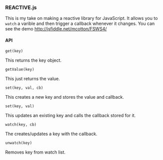 ### REACTIVE.js ###

This is my take on making a reactive library for JavaScript.  It allows you to `watch` a varible and then trigger a callback whenever it changes.  You can see the demo http://jsfiddle.net/mcotton/FSWS4/

#### API ####

    get(key)

This returns the key object.

    getValue(key)
    
This just returns the value.
    
    set(key, val, cb)
    
This creates a new key and stores the value and callback.

	set(key, val)
	
This updates an existing key and calls the callback stored for it.
    
    watch(key, cb)
    
The creates/updates a key with the callback.   
    
    unwatch(key)
    
Removes key from watch list.

